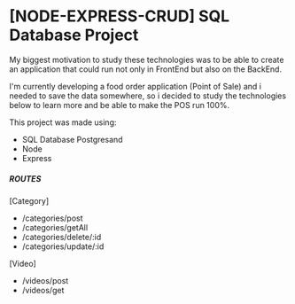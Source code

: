 # [NODE-EXPRESS-CRUD] SQL Database Project

<p>
My biggest motivation to study these technologies was to be able to create an application that could run not only in FrontEnd but also on the BackEnd.
</p>
<p>
I'm currently developing a food order application (Point of Sale) and i needed to save the data somewhere, so i decided to study the technologies below to learn more and be able to make the POS run 100%.
</p>

This project was made using:
- SQL Database Postgresand
- Node
- Express


##### ROUTES

[Category]

- /categories/post
- /categories/getAll
- /categories/delete/:id
- /categories/update/:id

[Video]

- /videos/post
- /videos/get
